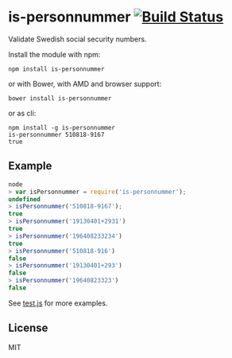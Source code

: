 # is-personnummer [![Build Status](https://secure.travis-ci.org/personnummer/js.png?branch=master)](http://travis-ci.org/personnummer/js)

Validate Swedish social security numbers.

Install the module with npm:

```
npm install is-personnummer
```

or with Bower, with AMD and browser support:

```
bower install is-personnummer
```

or as cli:

```
npm install -g is-personnummer
is-personnummer 510818-9167
true
```

## Example

```javascript
node
> var isPersonnummer = require('is-personnummer');
undefined
> isPersonnummer('510818-9167');
true
> isPersonnummer('19130401+2931')
true
> isPersonnummer('196408233234')
true
> isPersonnummer('510818-916')
false
> isPersonnummer('19130401+293')
false
> isPersonnummer('19640823323')
false
```

See [test.js](test.js) for more examples.

## License

MIT
